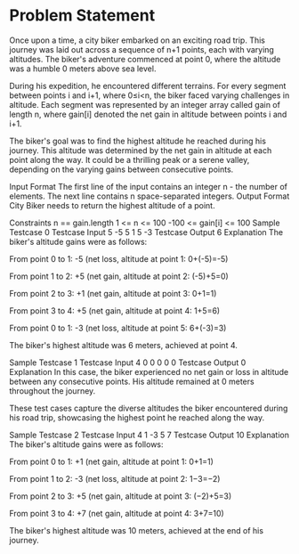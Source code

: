 # Problem Statement
Once upon a time, a city biker embarked on an exciting road trip. This journey was laid out across a sequence of n+1 points, each with varying altitudes. The biker's adventure commenced at point 0, where the altitude was a humble 0 meters above sea level.

During his expedition, he encountered different terrains. For every segment between points i and i+1, where 0≤i<n, the biker faced varying challenges in altitude. Each segment was represented by an integer array called gain of length n, where gain[i] denoted the net gain in altitude between points i and i+1.

The biker's goal was to find the highest altitude he reached during his journey. This altitude was determined by the net gain in altitude at each point along the way. It could be a thrilling peak or a serene valley, depending on the varying gains between consecutive points.

Input Format
The first line of the input contains an integer n  - the number of elements.
The next  line contains n space-separated integers.
Output Format
City Biker needs to return the highest altitude of a point.

Constraints
n == gain.length
1 <= n <= 100
-100 <= gain[i] <= 100
Sample Testcase 0
Testcase Input
5
-5 5 1 5 -3
Testcase Output
6
Explanation
The biker's altitude gains were as follows:



From point 0 to 1: -5 (net loss, altitude at point 1: 0+(-5)=-5)

From point 1 to 2: +5 (net gain, altitude at point 2: (-5)+5=0)

From point 2 to 3: +1 (net gain, altitude at point 3: 0+1=1)

From point 3 to 4: +5 (net gain, altitude at point 4: 1+5=6)

From point 0 to 1: -3 (net loss, altitude at point 5: 6+(-3)=3)


The biker's highest altitude was 6 meters, achieved at point 4.

Sample Testcase 1
Testcase Input
4
0 0 0 0 0
Testcase Output
0
Explanation
In this case, the biker experienced no net gain or loss in altitude between any consecutive points. His altitude remained at 0 meters throughout the journey.


These test cases capture the diverse altitudes the biker encountered during his road trip, showcasing the highest point he reached along the way.

Sample Testcase 2
Testcase Input
4
1 -3 5 7
Testcase Output
10
Explanation
The biker's altitude gains were as follows:



From point 0 to 1: +1 (net gain, altitude at point 1: 0+1=1)

From point 1 to 2: -3 (net loss, altitude at point 2: 1−3=−2)

From point 2 to 3: +5 (net gain, altitude at point 3: (−2)+5=3)

From point 3 to 4: +7 (net gain, altitude at point 4: 3+7=10)


The biker's highest altitude was 10 meters, achieved at the end of his journey.
